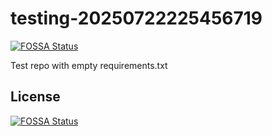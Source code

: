 # testing-20250722225456719
[![FOSSA Status](https://app.fossa.com/api/projects/git%2Bgithub.com%2Fkirogum%2Ftesting-20250722225456719.svg?type=shield)](https://app.fossa.com/projects/git%2Bgithub.com%2Fkirogum%2Ftesting-20250722225456719?ref=badge_shield)

Test repo with empty requirements.txt


## License
[![FOSSA Status](https://app.fossa.com/api/projects/git%2Bgithub.com%2Fkirogum%2Ftesting-20250722225456719.svg?type=large)](https://app.fossa.com/projects/git%2Bgithub.com%2Fkirogum%2Ftesting-20250722225456719?ref=badge_large)